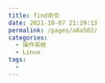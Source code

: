 ```yaml
---
title: find命令
date: 2021-10-07 21:29:13
permalink: /pages/a8a502/
categories:
  - 操作系统
  - Linux
tags:
  - 
---
```

